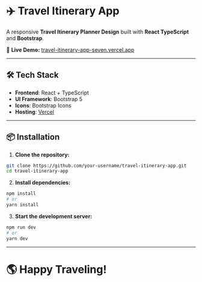 # ✈️ Travel Itinerary App

A responsive **Travel Itinerary Planner Design** built with **React TypeScript** and **Bootstrap**.  

🔗 **Live Demo:** [travel-itinerary-app-seven.vercel.app](https://travel-itinerary-app-seven.vercel.app/)

---

## 🛠️ Tech Stack

- **Frontend**: React + TypeScript
- **UI Framework**: Bootstrap 5
- **Icons**: Bootstrap Icons
- **Hosting**: [Vercel](https://vercel.com)

---

## 📦 Installation

1. **Clone the repository:**

```bash
git clone https://github.com/your-username/travel-itinerary-app.git
cd travel-itinerary-app
```

2. **Install dependencies:**

```bash
npm install
# or
yarn install
```

3. **Start the development server:**

```bash
npm run dev
# or
yarn dev
```

---

# 🌎 Happy Traveling!

